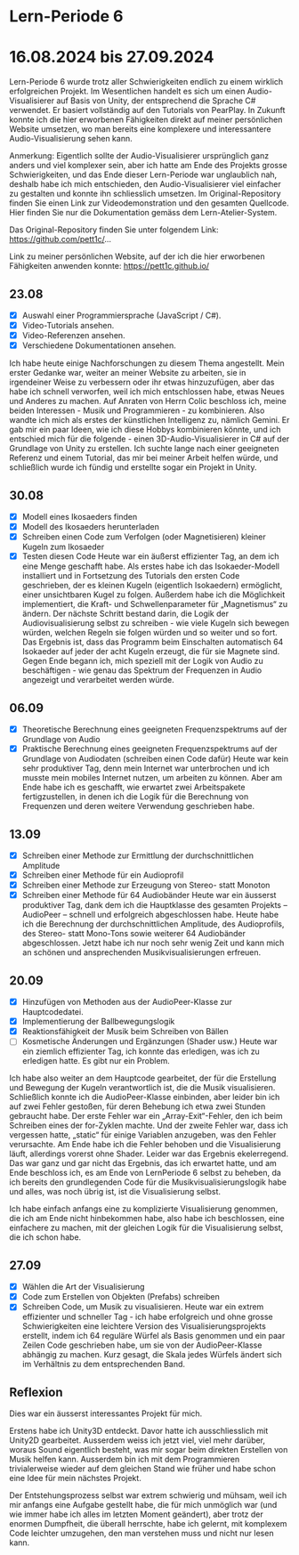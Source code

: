 # Lern-Periode 6
# 16.08.2024 bis 27.09.2024

Lern-Periode 6 wurde trotz aller Schwierigkeiten endlich zu einem wirklich erfolgreichen Projekt. Im Wesentlichen handelt es sich um einen Audio-Visualisierer auf Basis von Unity, der entsprechend die Sprache C# verwendet. Er basiert vollständig auf den Tutorials von PearPlay. In Zukunft konnte ich die hier erworbenen Fähigkeiten direkt auf meiner persönlichen Website umsetzen, wo man bereits eine komplexere und interessantere Audio-Visualisierung sehen kann.

Anmerkung: Eigentlich sollte der Audio-Visualisierer ursprünglich ganz anders und viel komplexer sein, aber ich hatte am Ende des Projekts grosse Schwierigkeiten, und das Ende dieser Lern-Periode war unglaublich nah, deshalb habe ich mich entschieden, den Audio-Visualisierer viel einfacher zu gestalten und konnte ihn schliesslich umsetzen. Im Original-Repository finden Sie einen Link zur Videodemonstration und den gesamten Quellcode. Hier finden Sie nur die Dokumentation gemäss dem Lern-Atelier-System.

Das Original-Repository finden Sie unter folgendem Link: https://github.com/pett1c/...

Link zu meiner persönlichen Website, auf der ich die hier erworbenen Fähigkeiten anwenden konnte: https://pett1c.github.io/

## 23.08
- [x] Auswahl einer Programmiersprache (JavaScript / C#).
- [x] Video-Tutorials ansehen.
- [x] Video-Referenzen ansehen.
- [x] Verschiedene Dokumentationen ansehen.

Ich habe heute einige Nachforschungen zu diesem Thema angestellt. Mein erster Gedanke war, weiter an meiner Website zu arbeiten, sie in irgendeiner Weise zu verbessern oder ihr etwas hinzuzufügen, aber das habe ich schnell verworfen, weil ich mich entschlossen habe, etwas Neues und Anderes zu machen. Auf Anraten von Herrn Colic beschloss ich, meine beiden Interessen - Musik und Programmieren - zu kombinieren. Also wandte ich mich als erstes der künstlichen Intelligenz zu, nämlich Gemini. Er gab mir ein paar Ideen, wie ich diese Hobbys kombinieren könnte, und ich entschied mich für die folgende - einen 3D-Audio-Visualisierer in C# auf der Grundlage von Unity zu erstellen. Ich suchte lange nach einer geeigneten Referenz und einem Tutorial, das mir bei meiner Arbeit helfen würde, und schließlich wurde ich fündig und erstellte sogar ein Projekt in Unity.

## 30.08
- [x] Modell eines Ikosaeders finden
- [x] Modell des Ikosaeders herunterladen
- [x] Schreiben einen Code zum Verfolgen (oder Magnetisieren) kleiner Kugeln zum Ikosaeder
- [x] Testen diesen Code
Heute war ein äußerst effizienter Tag, an dem ich eine Menge geschafft habe. Als erstes habe ich das Isokaeder-Modell installiert und in Fortsetzung des Tutorials den ersten Code geschrieben, der es kleinen Kugeln (eigentlich Isokaedern) ermöglicht, einer unsichtbaren Kugel zu folgen. Außerdem habe ich die Möglichkeit implementiert, die Kraft- und Schwellenparameter für „Magnetismus“ zu ändern.
Der nächste Schritt bestand darin, die Logik der Audiovisualisierung selbst zu schreiben - wie viele Kugeln sich bewegen würden, welchen Regeln sie folgen würden und so weiter und so fort. Das Ergebnis ist, dass das Programm beim Einschalten automatisch 64 Isokaeder auf jeder der acht Kugeln erzeugt, die für sie Magnete sind.
Gegen Ende begann ich, mich speziell mit der Logik von Audio zu beschäftigen - wie genau das Spektrum der Frequenzen in Audio angezeigt und verarbeitet werden würde.

## 06.09
- [x] Theoretische Berechnung eines geeigneten Frequenzspektrums auf der Grundlage von Audio
- [x] Praktische Berechnung eines geeigneten Frequenzspektrums auf der Grundlage von Audiodaten (schreiben einen Code dafür)
Heute war kein sehr produktiver Tag, denn mein Internet war unterbrochen und ich musste mein mobiles Internet nutzen, um arbeiten zu können. Aber am Ende habe ich es geschafft, wie erwartet zwei Arbeitspakete fertigzustellen, in denen ich die Logik für die Berechnung von Frequenzen und deren weitere Verwendung geschrieben habe.

## 13.09
- [x] Schreiben einer Methode zur Ermittlung der durchschnittlichen Amplitude
- [x] Schreiben einer Methode für ein Audioprofil
- [x] Schreiben einer Methode zur Erzeugung von Stereo- statt Monoton
- [x] Schreiben einer Methode für 64 Audiobänder
Heute war ein äusserst produktiver Tag, dank dem ich die Hauptklasse des gesamten Projekts – AudioPeer – schnell und erfolgreich abgeschlossen habe. Heute habe ich die Berechnung der durchschnittlichen Amplitude, des Audioprofils, des Stereo- statt Mono-Tons sowie weiterer 64 Audiobänder abgeschlossen. Jetzt habe ich nur noch sehr wenig Zeit und kann mich an schönen und ansprechenden Musikvisualisierungen erfreuen.

## 20.09
- [x] Hinzufügen von Methoden aus der AudioPeer-Klasse zur Hauptcodedatei.
- [x] Implementierung der Ballbewegungslogik
- [x] Reaktionsfähigkeit der Musik beim Schreiben von Bällen
- [ ] Kosmetische Änderungen und Ergänzungen (Shader usw.)
Heute war ein ziemlich effizienter Tag, ich konnte das erledigen, was ich zu erledigen hatte. Es gibt nur ein Problem.

Ich habe also weiter an dem Hauptcode gearbeitet, der für die Erstellung und Bewegung der Kugeln verantwortlich ist, die die Musik visualisieren. Schließlich konnte ich die AudioPeer-Klasse einbinden, aber leider bin ich auf zwei Fehler gestoßen, für deren Behebung ich etwa zwei Stunden gebraucht habe. Der erste Fehler war ein „Array-Exit“-Fehler, den ich beim Schreiben eines der for-Zyklen machte. Und der zweite Fehler war, dass ich vergessen hatte, „static“ für einige Variablen anzugeben, was den Fehler verursachte.
Am Ende habe ich die Fehler behoben und die Visualisierung läuft, allerdings vorerst ohne Shader. Leider war das Ergebnis ekelerregend. Das war ganz und gar nicht das Ergebnis, das ich erwartet hatte, und am Ende beschloss ich, es am Ende von LernPeriode 6 selbst zu beheben, da ich bereits den grundlegenden Code für die Musikvisualisierungslogik habe und alles, was noch übrig ist, ist die Visualisierung selbst.

Ich habe einfach anfangs eine zu komplizierte Visualisierung genommen, die ich am Ende nicht hinbekommen habe, also habe ich beschlossen, eine einfachere zu machen, mit der gleichen Logik für die Visualisierung selbst, die ich schon habe.

## 27.09
- [x] Wählen die Art der Visualisierung
- [x] Code zum Erstellen von Objekten (Prefabs) schreiben
- [x] Schreiben Code, um Musik zu visualisieren.
Heute war ein extrem effizienter und schneller Tag - ich habe erfolgreich und ohne grosse Schwierigkeiten eine leichtere Version des Visualisierungsprojekts erstellt, indem ich 64 reguläre Würfel als Basis genommen und ein paar Zeilen Code geschrieben habe, um sie von der AudioPeer-Klasse abhängig zu machen. Kurz gesagt, die Skala jedes Würfels ändert sich im Verhältnis zu dem entsprechenden Band.

## Reflexion
Dies war ein äusserst interessantes Projekt für mich.

Erstens habe ich Unity3D entdeckt. Davor hatte ich ausschliesslich mit Unity2D gearbeitet. Ausserdem weiss ich jetzt viel, viel mehr darüber, woraus Sound eigentlich besteht, was mir sogar beim direkten Erstellen von Musik helfen kann. Ausserdem bin ich mit dem Programmieren trivialerweise wieder auf dem gleichen Stand wie früher und habe schon eine Idee für mein nächstes Projekt.

Der Entstehungsprozess selbst war extrem schwierig und mühsam, weil ich mir anfangs eine Aufgabe gestellt habe, die für mich unmöglich war (und wie immer habe ich alles im letzten Moment geändert), aber trotz der enormen Dumpfheit, die überall herrschte, habe ich gelernt, mit komplexem Code leichter umzugehen, den man verstehen muss und nicht nur lesen kann.
